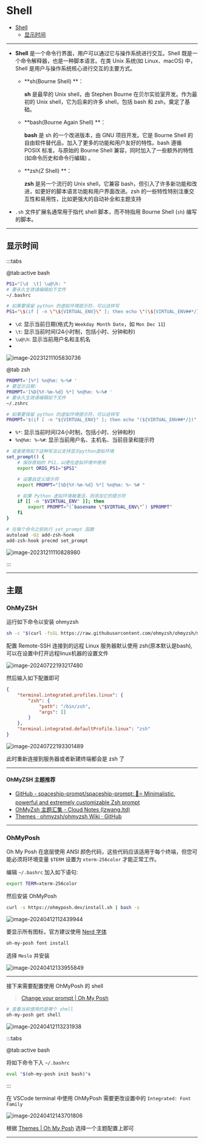 # Shell

- [Shell](#shell)
  - [显示时间](#显示时间)

---

- **Shell** 是一个命令行界面，用户可以通过它与操作系统进行交互。Shell 既是一个命令解释器，也是一种脚本语言。在类 Unix 系统(如 Linux、macOS) 中，Shell 是用户与操作系统核心进行交互的主要方式。

  - **sh(Bourne Shell) **：

    **sh** 是最早的 Unix shell，由 Stephen Bourne 在贝尔实验室开发。作为最初的 Unix shell，它为后来的许多 shell，包括 bash 和 zsh，奠定了基础。

  - **bash(Bourne Again Shell) **：

    **bash** 是 sh 的一个改进版本，由 GNU 项目开发。它是 Bourne Shell 的自由软件替代品，加入了更多的功能和用户友好的特性。bash 遵循 POSIX 标准，与原始的 Bourne Shell 兼容，同时加入了一些额外的特性(如命令历史和命令行编辑) 。

  - **zsh(Z Shell) **：

    **zsh** 是另一个流行的 Unix shell，它兼容 bash，但引入了许多新功能和改进，如更好的脚本语言功能和用户界面改进。zsh 的一些特性特别注重交互性和易用性，比如更强大的自动补全和主题支持

- `.sh` 文件扩展名通常用于指代 shell 脚本，而不特指用 Bourne Shell (`sh`) 编写的脚本。

---

## 显示时间

:::tabs

@tab:active bash

```bash
PS1="[\d  \t] \u@\h: "
# 要永久生效请编辑如下文件
~/.bashrc

# 如果要保留 python 的虚拟环境提示符，可以这样写
PS1="\$(if [ -n \"\${VIRTUAL_ENV}\" ]; then echo \"(\${VIRTUAL_ENV##*/})\"; fi) [\d  \t] \u@\h: "
```
- `\d`: 显示当前日期(格式为 `Weekday Month Date`，如 `Mon Dec 11`) 
- `\t`: 显示当前时间(24小时制，包括小时、分钟和秒) 
- `\u@\h`: 显示当前用户名和主机名
- 

![image-20231211105830736](http://cdn.ayusummer233.top/DailyNotes/202312111059839.png)

@tab zsh

```bash
PROMPT='[%*] %n@%m: %~%# '
# 要显示日期:
PROMPT='[%D{%Y-%m-%d} %*] %n@%m: %~%# '
# 要永久生效请编辑如下文件
~/.zshrc

# 如果要保留 python 的虚拟环境提示符，可以这样写
PROMPT='$(if [ -n "${VIRTUAL_ENV}" ]; then echo "(${VIRTUAL_ENV##*/})"; fi) [%D{%Y-%m-%d} %*] %n@%m: %~%# '
```
- `%*`: 显示当前时间(24小时制，包括小时、分钟和秒) 
- `%n@%m: %~%#`: 显示当前用户名、主机名、当前目录和提示符

```bash
# 或者使用如下这种写法以支持显示python虚拟环境
set_prompt() {
    # 保存原始的 PS1，以便在虚拟环境中使用
    export ORIG_PS1="$PS1"

    # 设置自定义提示符
    export PROMPT="[%D{%Y-%m-%d} %*] %n@%m: %~ %# "

    # 如果 Python 虚拟环境被激活，则添加它的提示符
    if [[ -n "$VIRTUAL_ENV" ]]; then
        export PROMPT="(`basename \"$VIRTUAL_ENV\"`) $PROMPT"
    fi
}

# 在每个命令之前执行 set_prompt 函数
autoload -Uz add-zsh-hook
add-zsh-hook precmd set_prompt
```

![image-20231211110828980](http://cdn.ayusummer233.top/DailyNotes/202312111108063.png)

:::

---

## 主题

### OhMyZSH

运行如下命令以安装 ohmyzsh

```bash
sh -c "$(curl -fsSL https://raw.githubusercontent.com/ohmyzsh/ohmyzsh/master/tools/install.sh)"
```

配置 Remote-SSH 连接到的远程 Linux 服务器默认使用 zsh(原本默认是bash),可以在设置中打开远程linux机器的设置文件

![image-20240722193217480](http://cdn.ayusummer233.top/DailyNotes/image-20240722193217480.png)

然后输入如下配置即可

```json
{
    "terminal.integrated.profiles.linux": {
        "zsh": {
            "path": "/bin/zsh",
            "args": []
        }
    },
    "terminal.integrated.defaultProfile.linux": "zsh"
}
```

![image-20240722193301489](http://cdn.ayusummer233.top/DailyNotes/image-20240722193301489.png)

此时重新连接到服务器或者新建终端都会是 zsh 了

---

#### OhMyZSH 主题推荐

- [GitHub - spaceship-prompt/spaceship-prompt: :rocket::star: Minimalistic, powerful and extremely customizable Zsh prompt](https://github.com/spaceship-prompt/spaceship-prompt#-installation)
- [OhMyZsh 主题汇集 - Cloud Notes (lzwang.ltd)](https://notes.lzwang.ltd/Linux/OhMyZsh/omz_themes/#agnosterzak)
- [Themes · ohmyzsh/ohmyzsh Wiki · GitHub](https://github.com/ohmyzsh/ohmyzsh/wiki/Themes)

---

### OhMyPosh

Oh My Posh 在底层使用 ANSI 颜色代码，这些代码应该适用于每个终端，但您可能必须将环境变量 `$TERM` 设置为 `xterm-256color` 才能正常工作。

编辑 `~/.bashrc` 加入如下语句:

```bash
export TERM=xterm-256color
```

然后安装 OhMyPosh

```bash
curl -s https://ohmyposh.dev/install.sh | bash -s
```

![image-20240412112439944](http://cdn.ayusummer233.top/DailyNotes/202404121124083.png)

要显示所有图标，官方建议使用 [Nerd 字体](https://ohmyposh.dev/docs/installation/fonts)

```bash
oh-my-posh font install
```

选择 `Meslo` 并安装

![image-20240412133955849](http://cdn.ayusummer233.top/DailyNotes/202404121339937.png)

---

接下来需要配置使用 OhMyPosh 的 shell

> [Change your prompt | Oh My Posh](https://ohmyposh.dev/docs/installation/prompt)

```bash
# 查看当前使用的是哪个 shell
oh-my-posh get shell
```

![image-20240412113231938](http://cdn.ayusummer233.top/DailyNotes/202404121132054.png)

:::tabs

@tab:active bash

将如下命令下入 `~/.bashrc`

```bash
eval "$(oh-my-posh init bash)"s
```

:::

在 VSCode terminal 中使用 OhMyPosh 需要更改设置中的 `Integrated: Font Family`

![image-20240412143701806](http://cdn.ayusummer233.top/DailyNotes/202404121437899.png)

根据 [Themes | Oh My Posh](https://ohmyposh.dev/docs/themes) 选择一个主题配置上即可

---









